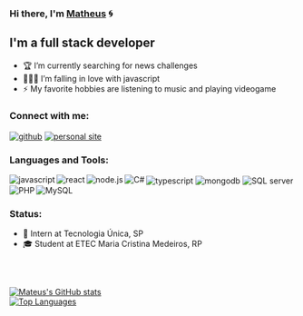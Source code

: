 ### Hi there, I'm [Matheus][website] 🌀

## I'm a full stack developer

- 🏆 I’m currently searching for news challenges
- 👨🏻‍💻 I’m falling in love with javascript
- ⚡ My favorite hobbies are listening to music and playing videogame

### Connect with me:

[<img align="center" alt="github" src="https://img.shields.io/badge/GitHub-100000?style=for-the-badge&logo=github&logoColor=whit" />][website]
[<img align="center" alt="personal site" src="https://img.shields.io/badge/LinkedIn-0077B5?style=for-the-badge&logo=linkedin&logoColor=white" />][linkedin]


### Languages and Tools:

<img align="left" alt="javascript" src="https://img.shields.io/badge/JavaScript-F7DF1E?style=for-the-badge&logo=javascript&logoColor=black" />
<img align="center" alt="typescript" src="https://img.shields.io/badge/TypeScript-007ACC?style=for-the-badge&logo=typescript&logoColor=white" />
<img align="left" alt="react" src="https://img.shields.io/badge/React-20232A?style=for-the-badge&logo=react&logoColor=61DAFB" />
<img align="left" alt="node.js" src="https://img.shields.io/badge/Node.js-43853D?style=for-the-badge&logo=node-dot-js&logoColor=white" />
<img align="center" alt="mongodb" src="https://img.shields.io/badge/MongoDB-4EA94B?style=for-the-badge&logo=mongodb&logoColor=white" />
<img align="left" alt="C#" src="https://img.shields.io/badge/C%23-239120?style=for-the-badge&logo=c-sharp&logoColor=white" />
<img align="center" alt="SQL server" src="https://img.shields.io/badge/Microsoft%20SQL%20Sever-CC2927?style=for-the-badge&logo=microsoft%20sql%20server&logoColor=white" />
<img align="left" alt="PHP" src="https://img.shields.io/badge/PHP-777BB4?style=for-the-badge&logo=php&logoColor=white" />
<img align="center" alt="MySQL" src="https://img.shields.io/badge/MySQL-00000F?style=for-the-badge&logo=mysql&logoColor=white" />

### Status:
- 💼 Intern at Tecnologia Única, SP
- 🎓 Student at ETEC Maria Cristina Medeiros, RP


<br />
<br />

[![Mateus's GitHub stats](https://github-readme-stats.vercel.app/api?username=matheusmoselli&theme=dracula&show_icons=true&count_private=true)](https://github.com/matheusmoselli/) <br />
[![Top Languages](https://github-readme-stats.vercel.app/api/top-langs/?username=matheusmoselli&theme=dracula)](https://github.com/matheusmoselli/)

[website]: http://matheusmoselli.mypressonline.com/
[linkedin]: https://linkedin.com/in/matheusmoselli
